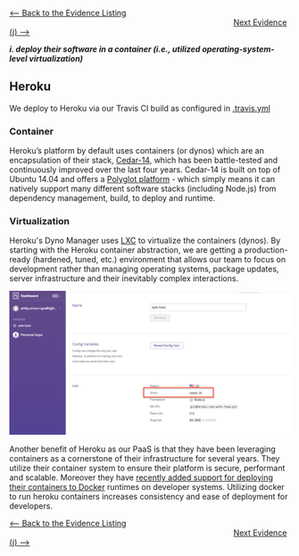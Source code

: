 [<-- Back to the Evidence Listing](https://github.com/itgfirm/safe-food/edit/master/Evidence)  &nbsp;&nbsp;&nbsp;&nbsp;&nbsp;&nbsp;&nbsp;&nbsp;&nbsp;&nbsp;&nbsp;&nbsp;&nbsp;&nbsp;&nbsp;&nbsp;&nbsp;&nbsp;&nbsp;&nbsp;&nbsp;&nbsp;&nbsp;&nbsp;&nbsp;&nbsp;&nbsp;&nbsp;&nbsp;&nbsp;&nbsp;&nbsp;&nbsp;&nbsp;&nbsp;&nbsp;&nbsp;&nbsp;&nbsp;&nbsp;&nbsp;&nbsp;&nbsp;&nbsp;&nbsp;&nbsp;&nbsp;&nbsp;&nbsp;&nbsp;&nbsp;&nbsp;&nbsp;&nbsp;&nbsp;&nbsp;&nbsp;&nbsp;&nbsp;&nbsp;&nbsp;&nbsp;&nbsp;&nbsp;&nbsp;&nbsp;&nbsp;&nbsp;&nbsp;&nbsp;&nbsp;&nbsp;&nbsp;&nbsp;&nbsp;&nbsp;&nbsp;&nbsp;&nbsp;&nbsp;&nbsp;&nbsp;&nbsp;&nbsp;&nbsp;&nbsp;&nbsp;&nbsp;&nbsp;&nbsp;&nbsp;&nbsp;&nbsp;&nbsp;&nbsp;&nbsp;&nbsp;&nbsp;&nbsp;&nbsp;&nbsp;&nbsp;[Next Evidence (j) -->](https://github.com/itgfirm/safe-food/edit/master/Evidence/j)

***i. deploy their software in a container (i.e., utilized operating-system-level virtualization)***

## Heroku

We deploy to Heroku via our Travis CI build as configured in [.travis.yml](https://github.com/itgfirm/safe-food/blob/master/.travis.yml)

### Container
Heroku’s platform by default uses containers (or dynos) which are an encapsulation of their stack, [Cedar-14](https://blog.heroku.com/archives/2014/11/4/cedar_14_now_generally_available), which has been battle-tested and continuously improved over the last four years. Cedar-14 is built on top of Ubuntu 14.04 and offers a [Polyglot platform](http://blog.heroku.com/archives/2011/8/3/polyglot_platform/) - which simply means it can natively support many different software stacks (including Node.js) from dependency management, build, to deploy and runtime.

### Virtualization
Heroku's Dyno Manager uses [LXC](https://linuxcontainers.org/lxc/introduction/) to virtualize the containers (dynos).  By starting with the Heroku container abstraction, we are getting a production-ready (hardened, tuned, etc.) environment that allows our team to focus on development rather than managing operating systems, package updates, server infrastructure and their inevitably complex interactions.

![Heroku Stack](https://github.com/itgfirm/safe-food/blob/master/Evidence/i/Heroku_Cedar14_Stack.png)

Another benefit of Heroku as our PaaS is that they have been leveraging containers as a cornerstone of their infrastructure for several years. They utilize their container system to ensure their platform is secure, performant and scalable. Moreover they have [recently added support for deploying their containers to Docker](https://blog.heroku.com/archives/2015/5/5/introducing_heroku_docker_release_build_deploy_heroku_apps_with_docker) runtimes on developer systems. Utilizing docker to run heroku containers increases consistency and ease of deployment for developers.

[<-- Back to the Evidence Listing](https://github.com/itgfirm/safe-food/edit/master/Evidence)  &nbsp;&nbsp;&nbsp;&nbsp;&nbsp;&nbsp;&nbsp;&nbsp;&nbsp;&nbsp;&nbsp;&nbsp;&nbsp;&nbsp;&nbsp;&nbsp;&nbsp;&nbsp;&nbsp;&nbsp;&nbsp;&nbsp;&nbsp;&nbsp;&nbsp;&nbsp;&nbsp;&nbsp;&nbsp;&nbsp;&nbsp;&nbsp;&nbsp;&nbsp;&nbsp;&nbsp;&nbsp;&nbsp;&nbsp;&nbsp;&nbsp;&nbsp;&nbsp;&nbsp;&nbsp;&nbsp;&nbsp;&nbsp;&nbsp;&nbsp;&nbsp;&nbsp;&nbsp;&nbsp;&nbsp;&nbsp;&nbsp;&nbsp;&nbsp;&nbsp;&nbsp;&nbsp;&nbsp;&nbsp;&nbsp;&nbsp;&nbsp;&nbsp;&nbsp;&nbsp;&nbsp;&nbsp;&nbsp;&nbsp;&nbsp;&nbsp;&nbsp;&nbsp;&nbsp;&nbsp;&nbsp;&nbsp;&nbsp;&nbsp;&nbsp;&nbsp;&nbsp;&nbsp;&nbsp;&nbsp;&nbsp;&nbsp;&nbsp;&nbsp;&nbsp;&nbsp;&nbsp;&nbsp;&nbsp;&nbsp;&nbsp;&nbsp;[Next Evidence (j) -->](https://github.com/itgfirm/safe-food/edit/master/Evidence/j)
